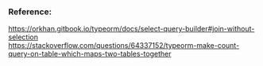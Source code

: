 ### Reference:
https://orkhan.gitbook.io/typeorm/docs/select-query-builder#join-without-selection <br />
https://stackoverflow.com/questions/64337152/typeorm-make-count-query-on-table-which-maps-two-tables-together <br />

